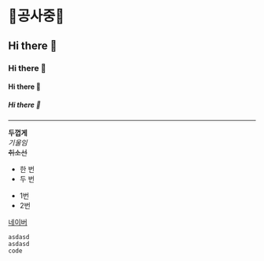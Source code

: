 # 🚧공사중🚧
## Hi there 👋
### Hi there 👋
#### Hi there 👋
##### Hi there 👋

---

**두껍게** <br>
*기울임* <br>
~~취소선~~<br>

* 한 번
* 두 번
- 1번
- 2번

[네이버](naver.com)

```
asdasd
asdasd
code
```



<!--
**Jinho001/Jinho001** is a ✨ _special_ ✨ repository because its `README.md` (this file) appears on your GitHub profile.

Here are some ideas to get you started:

- 🔭 I’m currently working on ...
- 🌱 I’m currently learning ...
- 👯 I’m looking to collaborate on ...
- 🤔 I’m looking for help with ...
- 💬 Ask me about ...
- 📫 How to reach me: ...
- 😄 Pronouns: ...
- ⚡ Fun fact: ...
-->
